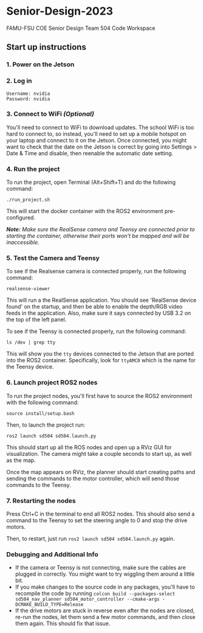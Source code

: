 # Senior-Design-2023
FAMU-FSU COE Senior Design Team 504 Code Workspace

## Start up instructions

### 1. Power on the Jetson

### 2. Log in
```
Username: nvidia
Password: nvidia
```
  
### 3. Connect to WiFi *(Optional)*
You'll need to connect to WiFi to download updates. The school WiFi is too hard to connect to, so instead, you'll need to set up a mobile hotspot on your laptop and connect to it on the Jetson. Once connected, you might want to check that the date on the Jetson is correct by going into Settings > Date & Time and disable, then reenable the automatic date setting.
  
### 4. Run the project
To run the project, open Terminal (Alt+Shift+T) and do the following command:
```
./run_project.sh
```
This will start the docker container with the ROS2 environment pre-configured.

***Note:** Make sure the RealSense camera and Teensy are connected prior to starting the container, otherwise their ports won't be mapped and will be inaccessible.*

### 5. Test the Camera and Teensy
To see if the Realsense camera is connected properly, run the following command:
```
realsense-viewer
```
This will run a the RealSense application. You should see 'RealSense device found' on the startup, and then be able to enable the depth/RGB video feeds in the application. Also, make sure it says connected by USB 3.2 on the top of the left panel.

To see if the Teensy is connected properly, run the following command:
```
ls /dev | grep tty
```
This will show you the `tty` devices connected to the Jetson that are ported into the ROS2 container. Specifically, look for `ttyAMC0` which is the name for the Teensy device. 

### 6. Launch project ROS2 nodes
To run the project nodes, you'll first have to source the ROS2 environment with the following command:
```
source install/setup.bash
```
Then, to launch the project run:
```
ros2 launch sd504 sd504.launch.py
```
This should start up all the ROS nodes and open up a RViz GUI for visualization. The camera might take a couple seconds to start up, as well as the map.

Once the map appears on RViz, the planner should start creating paths and sending the commands to the motor controller, which will send those commands to the Teensy.

### 7. Restarting the nodes
Press Ctrl+C in the terminal to end all ROS2 nodes. This should also send a command to the Teensy to set the steering angle to 0 and stop the drive motors. 

Then, to restart, just run `ros2 launch sd504 sd504.launch.py` again.

### Debugging and Additional Info
- If the camera or Teensy is not connecting, make sure the cables are plugged in correctly. You might want to try wiggling them around a little bit.
- If you make changes to the source code in any packages, you'll have to recompile the code by running `colcon build --packages-select sd504_nav_planner sd504_motor_controller --cmake-args -DCMAKE_BUILD_TYPE=Release`
- If the drive motors are stuck in reverse even after the nodes are closed, re-run the nodes, let them send a few motor commands, and then close them again. This should fix that issue.
